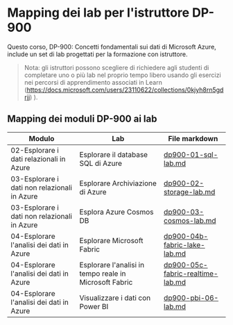 # Mapping dei lab per l'istruttore DP-900

Questo corso, DP-900: Concetti fondamentali sui dati di Microsoft Azure, include un set di lab progettati per la formazione con istruttore. 

> Nota: gli istruttori possono scegliere di richiedere agli studenti di completare uno o più lab nel proprio tempo libero usando gli esercizi nei percorsi di apprendimento associati in Learn (https://docs.microsoft.com/users/23110622/collections/0kjyh8rn5gdrjj) ). 

## Mapping dei moduli DP-900 ai lab

| Modulo | Lab | File markdown |
| --- | --- | --- |
| 02-Esplorare i dati relazionali in Azure | Esplorare il database SQL di Azure | [dp900-01-sql-lab.md](https://github.com/MicrosoftLearning/DP-900T00A-Azure-Data-Fundamentals/blob/master/Instructions/Labs/dp900-01-sql-lab.md) |
| 03-Esplorare i dati non relazionali in Azure | Esplorare Archiviazione di Azure | [dp900-02-storage-lab.md](https://github.com/MicrosoftLearning/DP-900T00A-Azure-Data-Fundamentals/blob/master/Instructions/Labs/dp900-02-storage-lab.md) |
| 03-Esplorare i dati non relazionali in Azure| Esplora Azure Cosmos DB  | [dp900-03-cosmos-lab.md](https://github.com/MicrosoftLearning/DP-900T00A-Azure-Data-Fundamentals/blob/master/Instructions/Labs/dp900-03-cosmos-lab.md) |
| 04-Esplorare l'analisi dei dati in Azure | Esplorare Microsoft Fabric | [dp900-04b-fabric-lake-lab.md](https://github.com/MicrosoftLearning/DP-900T00A-Azure-Data-Fundamentals/blob/master/Instructions/Labs/dp900-04b-fabric-lake-lab.md) |
| 04-Esplorare l'analisi dei dati in Azure | Esplorare l'analisi in tempo reale in Microsoft Fabric | [dp900-05c-fabric-realtime-lab.md](https://github.com/MicrosoftLearning/DP-900T00A-Azure-Data-Fundamentals/blob/master/Instructions/Labs/dp900-05c-fabric-realtime-lab.md) |
| 04-Esplorare l'analisi dei dati in Azure | Visualizzare i dati con Power BI | [dp900-pbi-06-lab.md](https://github.com/MicrosoftLearning/DP-900T00A-Azure-Data-Fundamentals/blob/master/Instructions/Labs/dp900-pbi-06-lab.md) |
